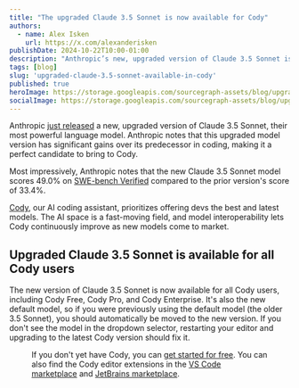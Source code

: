 ```yaml
---
title: "The upgraded Claude 3.5 Sonnet is now available for Cody"
authors:
  - name: Alex Isken
    url: https://x.com/alexanderisken
publishDate: 2024-10-22T10:00-01:00
description: "Anthropic’s new, upgraded version of Claude 3.5 Sonnet is available now for all Cody users."
tags: [blog]
slug: 'upgraded-claude-3.5-sonnet-available-in-cody'
published: true
heroImage: https://storage.googleapis.com/sourcegraph-assets/blog/upgraded-3.5-sonnet/upgraded-claude-3.5-sonnet-og.png
socialImage: https://storage.googleapis.com/sourcegraph-assets/blog/upgraded-3.5-sonnet/upgraded-claude-3.5-sonnet-og.png
---
```


Anthropic [just released](https://www.anthropic.com/news/3-5-models-and-computer-use) a new, upgraded version of Claude 3.5 Sonnet, their most powerful language model. Anthropic notes that this upgraded model version has significant gains over its predecessor in coding, making it a perfect candidate to bring to Cody.

Most impressively, Anthropic notes that the new Claude 3.5 Sonnet model scores 49.0% on [SWE-bench Verified](https://www.swebench.com/) compared to the prior version's score of 33.4%.

[Cody](https://sourcegraph.com/cody), our AI coding assistant, prioritizes offering devs the best and latest models. The AI space is a fast-moving field, and model interoperability lets Cody continuously improve as new models come to market.

## Upgraded Claude 3.5 Sonnet is available for all Cody users

The new version of Claude 3.5 Sonnet is now available for all Cody users, including Cody Free, Cody Pro, and Cody Enterprise. It's also the new default model, so if you were previously using the default model (the older 3.5 Sonnet), you should automatically be moved to the new version. If you don't see the model in the dropdown selector, restarting your editor and upgrading to the latest Cody version should fix it.

<Figure
  src="https://storage.googleapis.com/sourcegraph-assets/blog/upgraded-3.5-sonnet/claude-3.5-cody.jpeg"
  alt="3.5 Sonnet in the Cody model selector"
/>

If you don't yet have Cody, you can [get started for free](https://sourcegraph.com/cody). You can also find the Cody editor extensions in the [VS Code marketplace](https://marketplace.visualstudio.com/items?itemName=sourcegraph.cody-ai) and [JetBrains marketplace](https://plugins.jetbrains.com/plugin/9682-sourcegraph).
